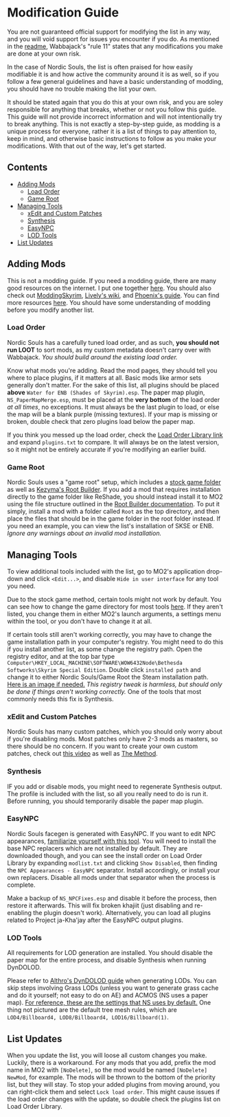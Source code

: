 # Modification Guide

You are not guaranteed official support for modifying the list in any way, and you will void support for issues you encounter if you do. As mentioned in the [readme](https://github.com/Geborgen/nordic-souls/blob/main/README.md), Wabbajack's "rule 11" states that any modifications you make are done at your own risk. 

In the case of Nordic Souls, the list is often praised for how easily modifiable it is and how active the community around it is as well, so if you follow a few general guidelines and have a basic understanding of modding, you should have no trouble making the list your own.

It should be stated again that you do this at your own risk, and you are soley responsible for anything that breaks, whether or not you follow this guide. This guide will not provide incorrect information and will not intentionally try to break anything. This is not exactly a step-by-step guide, as modding is a unique process for everyone, rather it is a list of things to pay attention to, keep in mind, and otherwise basic instructions to follow as you make your modifications. With that out of the way, let's get started.

## Contents
- [Adding Mods](#adding-mods)
  - [Load Order](#load-order)
  - [Game Root](#game-root)
- [Managing Tools](#managing-tools)
  - [xEdit and Custom Patches](#xedit-and-custom-patches)
  - [Synthesis](#synthesis)
  - [EasyNPC](#easynpc)
  - [LOD Tools](#lod-tools)
- [List Updates](#list-updates)

## Adding Mods

This is not a modding guide. If you need a modding guide, there are many good resources on the internet. I put one together [here](https://sites.google.com/view/skyrimsemoddingguide). You should also check out [ModdingSkyrim](https://moddingskyrim.com/), [Lively's wiki](https://github.com/LivelyDismay/Learn-To-Mod/wiki), and [Phoenix's guide](https://thephoenixflavour.com/bg/). You can find more resources [here](https://sites.google.com/view/skyrimsemoddingguide/the-guide/other-resources). You should have some understanding of modding before you modify another list.

### Load Order

Nordic Souls has a carefully tuned load order, and as such, **you should not run LOOT** to sort mods, as my custom metadata doesn't carry over with Wabbajack. *You should build around the existing load order.*

Know what mods you're adding. Read the mod pages, they should tell you where to place plugins, if it matters at all. Basic mods like armor sets generally don't matter. For the sake of this list, all plugins should be placed **above** `Water for ENB (Shades of Skyrim).esp`. The paper map plugin, `NS_PaperMapMerge.esp`, must be placed at the **very bottom** of the load order *at all times*, no exceptions. It must always be the last plugin to load, or else the map will be a blank purple (missing textures). If your map is missing or broken, double check that zero plugins load below the paper map.

If you think you messed up the load order, check the [Load Order Library link](https://loadorderlibrary.com/lists/nordic-souls) and expand `plugins.txt` to compare. It will always be on the latest version, so it might not be entirely accurate if you're modifying an earlier build.

### Game Root

Nordic Souls uses a "game root" setup, which includes a [stock game folder](https://github.com/The-Animonculory/Modding-Resources/blob/main/Stock%20Game%20Setup.md) as well as [Kezyma's Root Builder](https://www.nexusmods.com/skyrimspecialedition/mods/31720). If you add a mod that requires installation directly to the game folder like ReShade, you should instead install it to MO2 using the file structure outlined in the [Root Builder documentation](https://kezyma.github.io/?p=rootbuilder). To put it simply, install a mod with a folder called `Root` as the top directory, and then place the files that should be in the game folder in the root folder instead. If you need an example, you can view the list's installation of SKSE or ENB. *Ignore any warnings about an invalid mod installation.*

## Managing Tools

To view additional tools included with the list, go to MO2's application drop-down and click `<Edit...>`, and disable `Hide in user interface` for any tool you need.

Due to the stock game method, certain tools might not work by default. You can see how to change the game directory for most tools [here](https://github.com/The-Animonculory/Modding-Resources/blob/main/Stock%20Game%20Setup.md). If they aren't listed, you change them in either MO2's launch arguments, a settings menu within the tool, or you don't have to change it at all.

If certain tools still aren't working correctly, you may have to change the game installation path in your computer's registry. You might need to do this if you install another list, as some change the registry path. Open the registry editor, and at the top bar type `Computer\HKEY_LOCAL_MACHINE\SOFTWARE\WOW6432Node\Bethesda Softworks\Skyrim Special Edition`. Double click `installed path` and change it to either Nordic Souls/Game Root the Steam installation path. [Here is an image if needed.](https://i.imgur.com/DfCAUYS.png) *This registry tweak is harmless, but should only be done if things aren't working correctly.* One of the tools that most commonly needs this fix is Synthesis.

### xEdit and Custom Patches

Nordic Souls has many custom patches, which you should only worry about if you're disabling mods. Most patches only have 2-3 mods as masters, so there should be no concern. If you want to create your own custom patches, check out [this video](https://www.youtube.com/watch?v=ErbiTZMRR6c) as well as [The Method](https://tes5edit.github.io/docs/6-themethod.html).

### Synthesis

IF you add or disable mods, you might need to regenerate Synthesis output. The profile is included with the list, so all you really need to do is run it. Before running, you should temporarily disable the paper map plugin.

### EasyNPC

Nordic Souls facegen is generated with EasyNPC. If you want to edit NPC appearances, [familiarize yourself with this tool](https://github.com/focustense/easymod/wiki/easynpc-%E2%80%90-Home). You will need to install the base NPC replacers which are not installed by default. They are downloaded though, and you can see the install order on Load Order Library by expanding `modlist.txt` and clicking `Show Disabled`, then finding the `NPC Appearances - EasyNPC` separator. Install accordingly, or install your own replacers. Disable all mods under that separator when the process is complete.

Make a backup of `NS_NPCFixes.esp` and disable it before the process, then restore it afterwards. This will fix broken khajiit (just disabling and re-enabling the plugin doesn't work). Alternatively, you can load all plugins related to Project ja-Kha'jay after the EasyNPC output plugins.

### LOD Tools

All requirements for LOD generation are installed. You should disable the paper map for the entire process, and disable Synthesis when running DynDOLOD.

Please refer to [Althro's DynDOLOD guide](https://github.com/The-Animonculory/Modding-Resources/blob/main/DynDOLOD.md) when generating LODs. You can skip steps involving Grass LODs (unless you want to generate grass cache and do it yourself; not easy to do on AE) and ACMOS (NS uses a paper map). [For reference, these are the settings that NS uses by default.](https://imgur.com/gallery/sTF2mBr) One thing not pictured are the default tree mesh rules, which are `LOD4/Billboard4, LOD8/Billboard4, LOD16/Billboard﻿(1)`.

## List Updates

When you update the list, you will loose all custom changes you make. Luckily, there is a workaround. For any mods that you add, prefix the mod name in MO2 with `[NoDelete]`, so the mod would be named `[NoDelete] NewMod`, for example. The mods will be thrown to the bottom of the priority list, but they will stay. To stop your added plugins from moving around, you can right-click them and select `Lock load order`. This might cause issues if the load order changes with the update, so double check the plugins list on Load Order Library.
